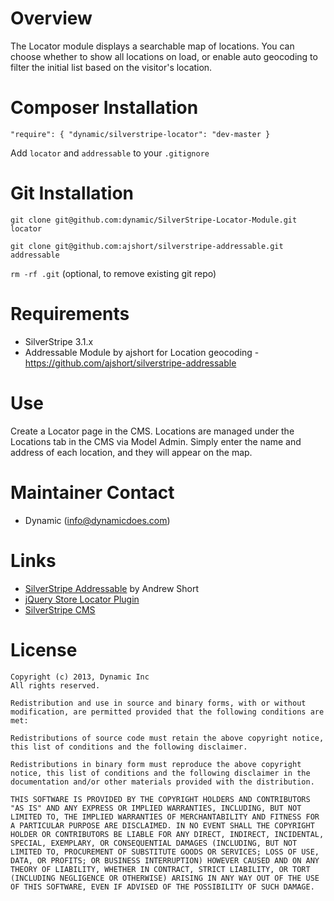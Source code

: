 Overview
=================================

 The Locator module displays a searchable map of locations. You can choose whether to show all locations on load, or enable auto geocoding to filter the initial list based on the visitor's location. 

Composer Installation
=================================

`"require": { "dynamic/silverstripe-locator": "dev-master }`

Add `locator` and `addressable` to your `.gitignore`

Git Installation
=================================

`git clone git@github.com:dynamic/SilverStripe-Locator-Module.git locator`

`git clone git@github.com:ajshort/silverstripe-addressable.git addressable`

`rm -rf .git` (optional, to remove existing git repo)

Requirements
=================================

 *  SilverStripe 3.1.x
 *  Addressable Module by ajshort for Location geocoding - https://github.com/ajshort/silverstripe-addressable
 
Use
=================================

 Create a Locator page in the CMS. Locations are managed under the Locations tab in the CMS via Model Admin. Simply enter the name and address of each location, and they will appear on the map.

Maintainer Contact
=================================

 *  Dynamic (<info@dynamicdoes.com>)

Links
=================================

 * [SilverStripe Addressable](https://github.com/ajshort/silverstripe-addressable) by Andrew Short
 * [jQuery Store Locator Plugin](http://www.bjornblog.com/web/jquery-store-locator-plugin)
 * [SilverStripe CMS](http://www.silverstripe.org/)

License
=================================

	Copyright (c) 2013, Dynamic Inc
	All rights reserved.

	Redistribution and use in source and binary forms, with or without modification, are permitted provided that the following conditions are met:

	Redistributions of source code must retain the above copyright notice, this list of conditions and the following disclaimer.
	
	Redistributions in binary form must reproduce the above copyright notice, this list of conditions and the following disclaimer in the documentation and/or other materials provided with the distribution.
	
	THIS SOFTWARE IS PROVIDED BY THE COPYRIGHT HOLDERS AND CONTRIBUTORS "AS IS" AND ANY EXPRESS OR IMPLIED WARRANTIES, INCLUDING, BUT NOT LIMITED TO, THE IMPLIED WARRANTIES OF MERCHANTABILITY AND FITNESS FOR A PARTICULAR PURPOSE ARE DISCLAIMED. IN NO EVENT SHALL THE COPYRIGHT HOLDER OR CONTRIBUTORS BE LIABLE FOR ANY DIRECT, INDIRECT, INCIDENTAL, SPECIAL, EXEMPLARY, OR CONSEQUENTIAL DAMAGES (INCLUDING, BUT NOT LIMITED TO, PROCUREMENT OF SUBSTITUTE GOODS OR SERVICES; LOSS OF USE, DATA, OR PROFITS; OR BUSINESS INTERRUPTION) HOWEVER CAUSED AND ON ANY THEORY OF LIABILITY, WHETHER IN CONTRACT, STRICT LIABILITY, OR TORT (INCLUDING NEGLIGENCE OR OTHERWISE) ARISING IN ANY WAY OUT OF THE USE OF THIS SOFTWARE, EVEN IF ADVISED OF THE POSSIBILITY OF SUCH DAMAGE.